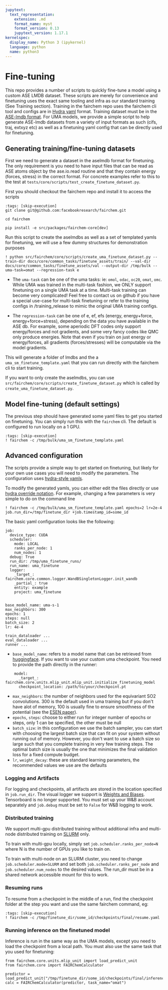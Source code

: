 ```yaml
---
jupytext:
  text_representation:
    extension: .md
    format_name: myst
    format_version: 0.13
    jupytext_version: 1.17.1
kernelspec:
  display_name: Python 3 (ipykernel)
  language: python
  name: python3
---
```


# Fine-tuning

This repo provides a number of scripts to quickly fine-tune a model using a custom ASE LMDB dataset. These scripts are merely for convenience and finetuning uses the exact same tooling and infra as our standard training (See Training section). Training in the fairchem repo uses the fairchem cli tool and configs are in [Hydra yaml](https://hydra.cc/) format. Training dataset must be in the [ASE-lmdb format](https://wiki.fysik.dtu.dk/ase/ase/db/db.html#ase.db.core.connect). For UMA models, we provide a simple script to help generate ASE-lmdb datasets from a variety of input formats as such (cifs, traj, extxyz etc) as well as a finetuning yaml config that can be directly used for finetuning.

## Generating training/fine-tuning datasets
First we need to generate a dataset in the aselmdb format for finetuning. The only requirement is you need to have input files that can be read as ASE atoms object by the ase.io.read routine and that they contain energy (forces, stress) in the correct format. For concrete examples refer to this to the test at `tests/core/scripts/test_create_finetune_dataset.py`.

First you should checkout the fairchem repo and install it to access the scripts

```{code-cell} ipython3
:tags: [skip-execution]
git clone git@github.com:facebookresearch/fairchem.git

cd fairchem

pip install -e src/packages/fairchem-core[dev]
```

Run this script to create the aselmdbs as well as a set of templated yamls for finetuning, we will use a few dummy structures for demonstration purposes
```{code-cell} ipython3
! python src/fairchem/core/scripts/create_uma_finetune_dataset.py --train-dir docs/core/common_tasks/finetune_assets/train/ --val-dir docs/core/common_tasks/finetune_assets/val --output-dir /tmp/bulk --uma-task=omat --regression-task e
```

* The `uma-task` can be one of the uma tasks: ie: `omol`, `odac`, `oc20`, `omat`, `omc`. While UMA was trained in the multi-task fashion, we ONLY support finetuning on a single UMA task at a time. Multi-task training can become very complicated! Feel free to contact us on github if you have a special use-case for multi-task finetuning or refer to the training configs in /training_release to mimic the original UMA training configs.

* The `regression-task` can be one of e, ef, efs (energy, energy+force, energy+force+stress), depending on the data you have available in the ASE db. For example, some aperiodic DFT codes only support energy/forces and not gradients, and some very fancy codes like QMC only produce energies. Note that even if you train on just energy or energy/forces, all gradients (forces/stresses) will be computable via the model gradients.

This will generate a folder of lmdbs and the a `uma_sm_finetune_template.yaml` that you can run directly with the fairchem cli to start training.

If you want to only create the aselmdbs, you can use `src/fairchem/core/scripts/create_finetune_dataset.py` which is called by `create_uma_finetune_dataset.py`.

## Model fine-tuning (default settings)
The previous step should have generated some yaml files to get you started on finetuning. You can simply run this with the `fairchem` cli. The default is configured to run locally on a 1 GPU.

```{code-cell} ipython3
:tags: [skip-execution]
! fairchem -c /tmp/bulk/uma_sm_finetune_template.yaml
```

## Advanced configuration
The scripts provide a simple way to get started on finetuning, but likely for your own use cases you will need to modify the parameters. The configuration uses [hydra-style yamls](https://hydra.cc/).

To modify the generated yamls, you can either edit the files directly or use [hydra override notation](https://hydra.cc/docs/advanced/override_grammar/basic/). For example, changing a few parameters is very simple to do on the command line

```{code-cell} ipython3
! fairchem -c /tmp/bulk/uma_sm_finetune_template.yaml epochs=2 lr=2e-4 job.run_dir=/tmp/finetune_dir +job.timestamp_id=some_id
```

The basic yaml configuration looks like the following:

```
job:
  device_type: CUDA
  scheduler:
    mode: LOCAL
    ranks_per_node: 1
    num_nodes: 1
  debug: True
  run_dir: /tmp/uma_finetune_runs/
  run_name: uma_finetune
  logger:
    _target_: fairchem.core.common.logger.WandBSingletonLogger.init_wandb
    _partial_: true
    entity: example
    project: uma_finetune


base_model_name: uma-s-1
max_neighbors: 300
epochs: 1
steps: null
batch_size: 2
lr: 4e-4

train_dataloader ...
eval_dataloader ...
runner ...
```

* `base_model_name`: refers to a model name that can be retrieved from [huggingface](https://huggingface.co/facebook/UMA). If you want to use your custom uma checkpoint. You need to provide the path directly in the runner:

```
    model:
      _target_: fairchem.core.units.mlip_unit.mlip_unit.initialize_finetuning_model
      checkpoint_location: /path/to/your/checkpoint.pt
```

* `max_neighbors`: the number of neighbors used for the equivariant SO2 convolutions. 300 is the default used in uma training but if you don't have alot of memory, 100 is usually fine to ensure smoothness of the potential (see the [ESEN paper](https://arxiv.org/abs/2502.12147)).
* `epochs`, `steps`: choose to either run for integer number of epochs or steps, only 1 can be specified, the other must be null
* `batch_size`: in this configuration we use the batch sampler, you can start with choosing the largest batch size that can fit on your system without running out of memory. However, you don't want to use a batch size so large such that you complete training in very few training steps. The optimal batch size is usually the one that minimizes the final validation loss for a fixed compute budget.
* `lr`, `weight_decay`: these are standard learning parameters, the recommended values we use are the defaults

### Logging and Artifacts

For logging and checkpoints, all artifacts are stored in the location specified in `job.run_dir`. The visual logger we support is [Weights and Biases](https://wandb.ai/site/). Tensorboard is no longer supported. You must set up your W&B account separately and `job.debug` must be set to `False` for W&B logging to work.

### Distributed training

We support multi-gpu distributed training without additional infra and multi-node distributed training on [SLURM](https://slurm.schedmd.com/documentation.html) only.

To train with multi-gpu locally, simply set `job.scheduler.ranks_per_node=N` where N is the number of GPUs you like to train on.

To train with multi-node on an SLURM cluster, you need to change `job.scheduler.mode=SLURM` and set both `job.scheduler.ranks_per_node` and `job.scheduler.num_nodes` to the desired values. The run_dir must be in a shared network accessible mount for this to work.

### Resuming runs

To resume from a checkpoint in the middle of a run, find the checkpoint folder at the step you want and use the same fairchem command, eg:

```{code-cell} ipython3
:tags: [skip-execution]
! fairchem -c /tmp/finetune_dir/some_id/checkpoints/final/resume.yaml
```

### Running inference on the finetuned model

Inference is run in the same way as the UMA models, except you need to load the checkpoint from a local path. You must also use the same task that you used for finetuning:

```{code-cell} ipython3
from fairchem.core.units.mlip_unit import load_predict_unit
from fairchem.core import FAIRChemCalculator

predictor = load_predict_unit("/tmp/finetune_dir/some_id/checkpoints/final/inference_ckpt.pt")
calc = FAIRChemCalculator(predictor, task_name="omat")
```
